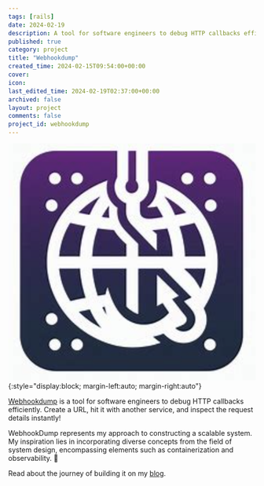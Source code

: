 ```yaml
---
tags: [rails]
date: 2024-02-19
description: A tool for software engineers to debug HTTP callbacks efficiently. Create a URL, hit it with another service, and inspect the request details instantly!
published: true
category: project
title: "Webhookdump"
created_time: 2024-02-15T09:54:00+00:00
cover: 
icon: 
last_edited_time: 2024-02-19T02:37:00+00:00
archived: false
layout: project
comments: false
project_id: webhookdump
---
```


<!-- create column -->

![](/assets/images/posts/webhookdump.jpeg){:style="display:block; margin-left:auto; margin-right:auto"}
<em></em>

[Webhookdump](https://webhookdump.link) is a tool for software engineers to debug HTTP callbacks efficiently. Create a URL, hit it with another service, and inspect the request details instantly!

WebhookDump represents my approach to constructing a scalable system. My inspiration lies in incorporating diverse concepts from the field of system design, encompassing elements such as containerization and observability. 🚀

Read about the journey of building it on my [blog](/blog).

